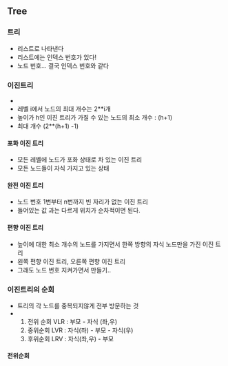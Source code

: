 ## Tree 

### 트리

- 리스트로 나타낸다
- 리스트에는 인덱스 번호가 있다! 
- 노드 번호... 결국 인덱스 번호와 같다 



### 이진트리

- 
- 레벨 i에서 노드의 최대 개수는 2**i개
- 높이가 h인 이진 트리가 가질 수 있는 노드의 최소 개수 : (h+1)
- 최대 개수 (2**(h+1) -1) 



#### 포화 이진 트리

- 모든 레벨에 노드가 포화 상태로 차 있는 이진 트리 
- 모든 노드들이 자식 가지고 있는 상태 



#### 완전 이진 트리 

- 노드 번호 1번부터 n번까지 빈 자리가 없는 이진 트리 
- 들어있는 값 과는 다르게 위치가 순차적이면 된다.



#### 편향 이진 트리 

- 높이에 대한 최소 개수의 노드를 가지면서 한쪽 방향의 자식 노드만을 가진 이진 트리
- 왼쪽 편향 이진 트리, 오른쪽 편향 이진 트리 
- 그래도 노드 번호 지켜가면서 만들기..



### 이진트리의 순회

- 트리의 각 노드를 중복되지않게 전부 방문하는 것 
- 1. 전위 순회 VLR : 부모 - 자식 (좌,우)
  2. 중위순회 LVR : 자식(좌) - 부모 - 자식(우)
  3. 후위순회 LRV : 자식(좌,우) - 부모



#### 전위순회 

```python

```

